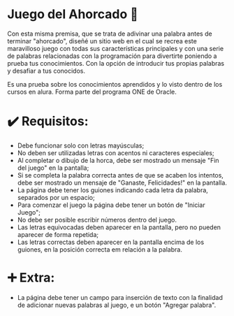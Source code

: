 # Juego del Ahorcado 📝
Con esta misma premisa, que se trata de adivinar una palabra antes de terminar "ahorcado", diseñé un sitio web en el cual se recrea este maravilloso juego con todas sus características principales y con una serie de palabras relacionadas con la programación para divertirte poniendo a prueba tus conocimientos. Con la opción de introducir tus propias palabras y desafiar a tus conocidos.

Es una prueba sobre los conocimientos aprendidos y lo visto dentro de los cursos en alura.
Forma parte del programa ONE de Oracle.

# ✔️ Requisitos:
- Debe funcionar solo con letras mayúsculas;
- No deben ser utilizadas letras con acentos ni caracteres especiales;
- Al completar o dibujo de la horca, debe ser mostrado un mensaje "Fin del juego" en la pantalla;
- Si se completa la palabra correcta antes de que se acaben los intentos, debe ser mostrado un mensaje de "Ganaste, Felicidades!" en la pantalla.
- La página debe tener los guiones indicando cada letra da palabra, separados por un espacio;
- Para comenzar el juego la página debe tener un botón de "Iniciar Juego";
- No debe ser posible escribir números dentro del juego.
- Las letras equivocadas deben aparecer en la pantalla, pero no pueden aparecer de forma repetida;
- Las letras correctas deben aparecer en la pantalla encima de los guiones, en la posición correcta em relación a la palabra.

# ➕ Extra:
- La página debe tener un campo para inserción de texto con la finalidad de adicionar nuevas palabras al juego, e un botón "Agregar palabra".
